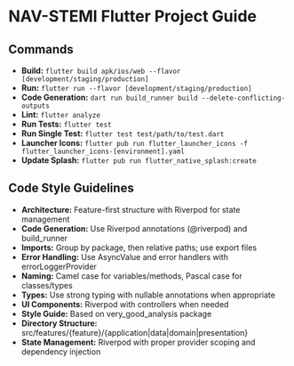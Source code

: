 # NAV-STEMI Flutter Project Guide

## Commands

- **Build:** `flutter build apk/ios/web --flavor [development/staging/production]`
- **Run:** `flutter run --flavor [development/staging/production]`
- **Code Generation:** `dart run build_runner build --delete-conflicting-outputs`
- **Lint:** `flutter analyze`
- **Run Tests:** `flutter test`
- **Run Single Test:** `flutter test test/path/to/test.dart`
- **Launcher Icons:** `flutter pub run flutter_launcher_icons -f flutter_launcher_icons-[environment].yaml`
- **Update Splash:** `flutter pub run flutter_native_splash:create`

## Code Style Guidelines

- **Architecture:** Feature-first structure with Riverpod for state management
- **Code Generation:** Use Riverpod annotations (@riverpod) and build_runner
- **Imports:** Group by package, then relative paths; use export files
- **Error Handling:** Use AsyncValue and error handlers with errorLoggerProvider
- **Naming:** Camel case for variables/methods, Pascal case for classes/types
- **Types:** Use strong typing with nullable annotations when appropriate
- **UI Components:** Riverpod with controllers when needed
- **Style Guide:** Based on very_good_analysis package
- **Directory Structure:** src/features/{feature}/{application|data|domain|presentation}
- **State Management:** Riverpod with proper provider scoping and dependency injection
